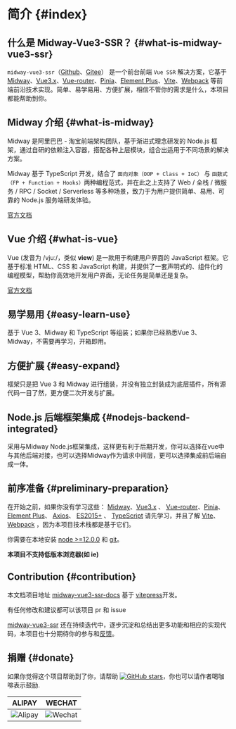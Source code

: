 # 简介 {#index}

## 什么是 Midway-Vue3-SSR？ {#what-is-midway-vue3-ssr}
`midway-vue3-ssr`（[Github](https://github.com/lqsong/midway-vue3-ssr)、[Gitee](https://gitee.com/lqsong/midway-vue3-ssr)） 是一个前台前端 `Vue SSR` 解决方案，它基于[Midway](https://github.com/midwayjs/midway)、[Vue3.x](https://github.com/vuejs/vue-next)、[Vue-router](https://github.com/vuejs/router)、[Pinia](https://github.com/vuejs/pinia)、[Element Plus](https://github.com/element-plus/element-plus)、[Vite](https://github.com/vitejs/vite)、[Webpack](https://github.com/webpack/webpack) 等前端前沿技术实现。简单、易学易用、方便扩展，相信不管你的需求是什么，本项目都能帮助到你。


## Midway 介绍 {#what-is-midway}

Midway 是阿里巴巴 - 淘宝前端架构团队，基于渐进式理念研发的 Node.js 框架，通过自研的依赖注入容器，搭配各种上层模块，组合出适用于不同场景的解决方案。

Midway 基于 TypeScript 开发，结合了 `面向对象（OOP + Class + IoC）` 与 `函数式（FP + Function + Hooks）`两种编程范式，并在此之上支持了 Web / 全栈 / 微服务 / RPC / Socket / Serverless 等多种场景，致力于为用户提供简单、易用、可靠的 Node.js 服务端研发体验。

[官方文档](http://www.midwayjs.org/)

## Vue 介绍 {#what-is-vue}

Vue (发音为 /vjuː/，类似 **view**) 是一款用于构建用户界面的 JavaScript 框架。它基于标准 HTML、CSS 和 JavaScript 构建，并提供了一套声明式的、组件化的编程模型，帮助你高效地开发用户界面，无论任务是简单还是复杂。

[官方文档](https://staging-cn.vuejs.org/)

## 易学易用 {#easy-learn-use}

基于 Vue 3、Midway 和 TypeScript 等组装；如果你已经熟悉Vue 3、Midway，不需要再学习，开箱即用。

## 方便扩展 {#easy-expand}

框架只是把 Vue 3 和 Midway 进行组装，并没有独立封装成为底层插件，所有源代码一目了然，更方便二次开发与扩展。

## Node.js 后端框架集成 {#nodejs-backend-integrated}

采用与Midway Node.js框架集成，这样更有利于后期开发，你可以选择在vue中与其他后端对接，也可以选择Midway作为请求中间层，更可以选择集成前后端自成一体。

## 前序准备 {#preliminary-preparation}

在开始之前，如果你没有学习这些： [Midway](https://github.com/midwayjs/midway)、[Vue3.x](https://github.com/vuejs/vue-next) 、 [Vue-router](https://github.com/vuejs/router)、[Pinia](https://github.com/vuejs/pinia)、[Element Plus](https://github.com/element-plus/element-plus)、 [Axios](https://github.com/axios/axios)、 [ES2015+](http://es6.ruanyifeng.com/) 、 [TypeScript](https://github.com/Microsoft/TypeScript)  请先学习，并且了解 [Vite](https://github.com/vitejs/vite)、[Webpack](https://github.com/webpack/webpack)  ，因为本项目技术栈都是基于它们。

你需要在本地安装 [node >=12.0.0](http://nodejs.org/) 和 [git](https://git-scm.com/)。

**本项目不支持低版本浏览器(如 ie)**

## Contribution {#contribution}

本文档项目地址 [midway-vue3-ssr-docs](https://github.com/lqsong/midway-vue3-ssr-docs) 基于 [vitepress](https://github.com/vuejs/vitepress)开发。

有任何修改和建议都可以该项目 pr 和 issue

[midway-vue3-ssr](https://github.com/lqsong/midway-vue3-ssr) 还在持续迭代中，逐步沉淀和总结出更多功能和相应的实现代码，本项目也十分期待你的参与和[反馈](https://github.com/lqsong/midway-vue3-ssr/issues)。

## 捐赠 {#donate}

如果你觉得这个项目帮助到了你，请帮助 [![GitHub stars](https://img.shields.io/github/stars/lqsong/midway-vue3-ssr.svg?style=social&label=Stars)](https://github.com/lqsong/midway-vue3-ssr)，你也可以请作者喝咖啡表示鼓励.

**ALIPAY**             |  **WECHAT**
:-------------------------:|:-------------------------:
![Alipay](http://uploads.liqingsong.cc/20210430/f62d2436-8d92-407d-977f-35f1e4b891fc.png)  |  ![Wechat](http://uploads.liqingsong.cc/20210430/3e24efa9-8e79-4606-9bd9-8215ce1235ac.png)



